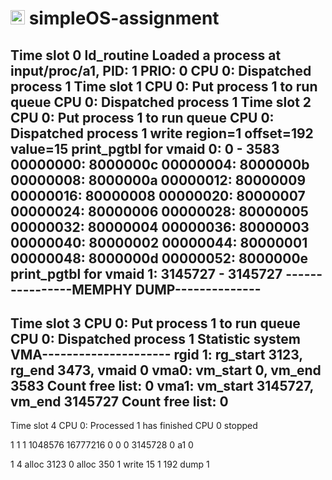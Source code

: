 # <img src="https://upload.wikimedia.org/wikipedia/commons/f/f0/HCMCUT.svg" alt="HCMUT" width="23" /> simpleOS-assignment

Time slot   0
ld_routine
	Loaded a process at input/proc/a1, PID: 1 PRIO: 0
	CPU 0: Dispatched process  1
Time slot   1
	CPU 0: Put process  1 to run queue
	CPU 0: Dispatched process  1
Time slot   2
	CPU 0: Put process  1 to run queue
	CPU 0: Dispatched process  1
write region=1 offset=192 value=15
print_pgtbl for vmaid 0: 0 - 3583
00000000: 8000000c
00000004: 8000000b
00000008: 8000000a
00000012: 80000009
00000016: 80000008
00000020: 80000007
00000024: 80000006
00000028: 80000005
00000032: 80000004
00000036: 80000003
00000040: 80000002
00000044: 80000001
00000048: 8000000d
00000052: 8000000e
print_pgtbl for vmaid 1: 3145727 - 3145727
----------------MEMPHY DUMP--------------
-----------------------------------------
Time slot   3
	CPU 0: Put process  1 to run queue
	CPU 0: Dispatched process  1
Statistic system VMA---------------------
rgid 1: rg_start 3123, rg_end 3473, vmaid 0
vma0: vm_start 0, vm_end 3583
Count free list: 0
vma1: vm_start 3145727, vm_end 3145727
Count free list: 0
-----------------------------------------
Time slot   4
	CPU 0: Processed  1 has finished
	CPU 0 stopped


1 1 1
1048576 16777216 0 0 0 3145728
0 a1 0

1 4
alloc 3123 0
alloc 350 1
write 15 1 192
dump 1
